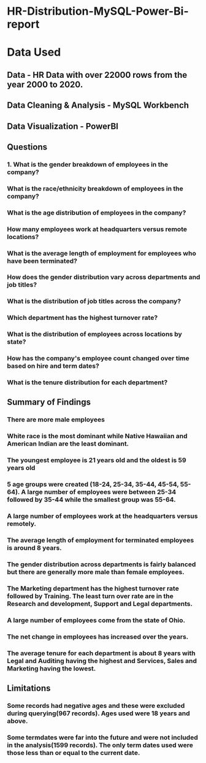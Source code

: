 # HR-Distribution-MySQL-Power-Bi-report

# Data Used
## Data - HR Data with over 22000 rows from the year 2000 to 2020.

## Data Cleaning & Analysis - MySQL Workbench

## Data Visualization - PowerBI
## Questions
### 1. What is the gender breakdown of employees in the company?
### What is the race/ethnicity breakdown of employees in the company?
### What is the age distribution of employees in the company?
### How many employees work at headquarters versus remote locations?
### What is the average length of employment for employees who have been terminated?
### How does the gender distribution vary across departments and job titles?
### What is the distribution of job titles across the company?
### Which department has the highest turnover rate?
### What is the distribution of employees across locations by state?
### How has the company's employee count changed over time based on hire and term dates?
### What is the tenure distribution for each department?
## Summary of Findings
###  There are more male employees
###  White race is the most dominant while Native Hawaiian and American Indian are the least dominant.
### The youngest employee is 21 years old and the oldest is 59 years old
### 5 age groups were created (18-24, 25-34, 35-44, 45-54, 55-64). A large number of employees were between 25-34 followed by 35-44 while the smallest group was 55-64.
### A large number of employees work at the headquarters versus remotely.
### The average length of employment for terminated employees is around 8 years.
### The gender distribution across departments is fairly balanced but there are generally more male than female employees.
### The Marketing department has the highest turnover rate followed by Training. The least turn over rate are in the Research and development, Support and Legal departments.
### A large number of employees come from the state of Ohio.
### The net change in employees has increased over the years.
### The average tenure for each department is about 8 years with Legal and Auditing having the highest and Services, Sales and Marketing having the lowest.
## Limitations
### Some records had negative ages and these were excluded during querying(967 records). Ages used were 18 years and above.
### Some termdates were far into the future and were not included in the analysis(1599 records). The only term dates used were those less than or equal to the current date.
